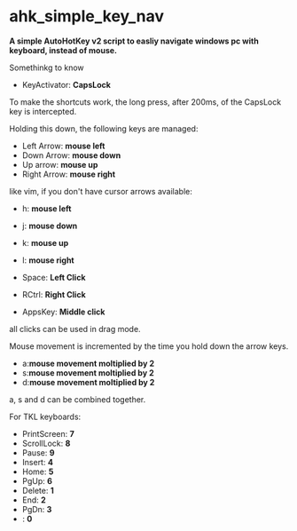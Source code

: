 # ahk_simple_key_nav
<b>A simple AutoHotKey v2 script to easliy navigate windows pc with keyboard, instead of mouse.</b>

Somethinkg to know

- KeyActivator: <b>CapsLock</b>

To make the shortcuts work, the long press, after 200ms, of the CapsLock key is intercepted.

Holding this down, the following keys are managed:

- Left Arrow: <b>mouse left</b>
- Down Arrow: <b>mouse down</b>
- Up arrow: <b>mouse up</b>
- Right Arrow: <b>mouse right</b>

like vim, if you don't have cursor arrows available:
- h: <b>mouse left</b>
- j: <b>mouse down</b>
- k: <b>mouse up</b>
- l: <b>mouse right</b>

- Space: <b>Left Click</b>
- RCtrl: <b>Right Click</b>
- AppsKey: <b>Middle click</b>

all clicks can be used in drag mode.

Mouse movement is incremented by the time you hold down the arrow keys.

- a:<b>mouse movement moltiplied by 2</b>
- s:<b>mouse movement moltiplied by 2</b>
- d:<b>mouse movement moltiplied by 2</b>

a, s and d can be combined together.

For TKL keyboards:

- PrintScreen: <b>7</b>
- ScrollLock: <b>8</b>
- Pause: <b>9</b>
- Insert: <b>4</b>
- Home: <b>5</b>
- PgUp: <b>6</b>
- Delete: <b>1</b>
- End: <b>2</b>
- PgDn: <b>3</b>
- \: <b>0</b>

